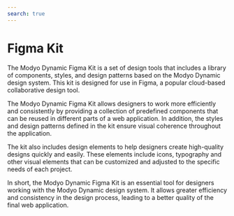 ```yaml
---
search: true
---
```


# Figma Kit

The Modyo Dynamic Figma Kit is a set of design tools that includes a library of components, styles, and design patterns based on the Modyo Dynamic design system. This kit is designed for use in Figma, a popular cloud-based collaborative design tool.

The Modyo Dynamic Figma Kit allows designers to work more efficiently and consistently by providing a collection of predefined components that can be reused in different parts of a web application. In addition, the styles and design patterns defined in the kit ensure visual coherence throughout the application.

The kit also includes design elements to help designers create high-quality designs quickly and easily. These elements include icons, typography and other visual elements that can be customized and adjusted to the specific needs of each project.

In short, the Modyo Dynamic Figma Kit is an essential tool for designers working with the Modyo Dynamic design system. It allows greater efficiency and consistency in the design process, leading to a better quality of the final web application.